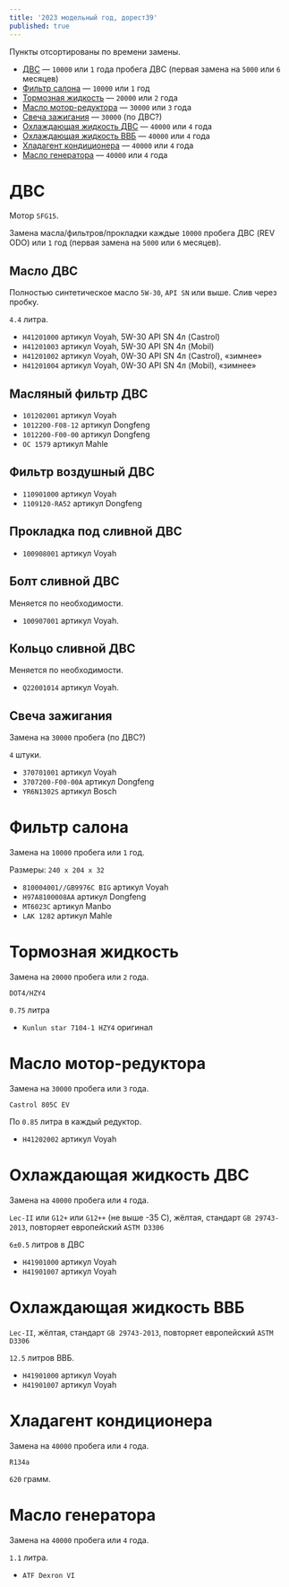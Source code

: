 ```yaml
---
title: '2023 модельный год, дорест39'
published: true
---
```


Пункты отсортированы по времени замены.

* [ДВС](#двс) — `10000` или `1` года пробега ДВС (первая замена на `5000` или `6` месяцев)
* [Фильтр салона](#фильтр-салона) — `10000` или `1` год
* [Тормозная жидкость](#тормозная-жидкость) — `20000` или `2` года
* [Масло мотор-редуктора](#масло-мотор-редуктора) — `30000` или `3` года
* [Свеча зажигания](#свеча-зажигания) — `30000` (по ДВС?)
* [Охлаждающая жидкость ДВС](#охлаждающая-жидкость-двс) — `40000` или `4` года
* [Охлаждающая жидкость ВВБ](#охлаждающая-жидкость-ввб) — `40000` или `4` года
* [Хладагент кондиционера](#хладагент-кондиционера) — `40000` или `4` года
* [Масло генератора](#масло-генератора) — `40000` или `4` года

# ДВС
Мотор `SFG15`.

Замена масла/фильтров/прокладки каждые `10000` пробега ДВС (REV ODO) или `1` год (первая замена на `5000` или `6` месяцев).

## Масло ДВС
Полностью синтетическое масло `5W-30`, `API SN` или выше. Слив через пробку.

`4.4` литра.

* `H41201000` артикул Voyah, 5W-30 API SN 4л (Castrol)
* `H41201003` артикул Voyah, 5W-30 API SN 4л (Mobil)
* `H41201002` артикул Voyah, 0W-30 API SN 4л (Castrol), «зимнее»
* `H41201004` артикул Voyah, 0W-30 API SN 4л (Mobil), «зимнее»

## Масляный фильтр ДВС
* `101202001` артикул Voyah
* `1012200-F08-12` артикул Dongfeng
* `1012200-F00-00` артикул Dongfeng
* `OC 1579` артикул Mahle

## Фильтр воздушный ДВС
* `110901000` артикул Voyah
* `1109120-RA52` артикул Dongfeng

## Прокладка под сливной ДВС
* `100908001` артикул Voyah

## Болт сливной ДВС
Меняется по необходимости.

* `100907001` артикул Voyah.

## Кольцо сливной ДВС
Меняется по необходимости.

* `Q22001014` артикул Voyah.

## Свеча зажигания
Замена на `30000` пробега (по ДВС?)

`4` штуки.

* `370701001` артикул Voyah
* `3707200-F00-00A` артикул Dongfeng
* `YR6N1302S` артикул Bosch

# Фильтр салона
Замена на `10000` пробега или `1` год.

Размеры: `240 x 204 x 32`

* `810004001//GB9976C BIG` артикул Voyah
* `H97A8100008AA` артикул Dongfeng
* `MT6023C` артикул Manbo
* `LAK 1282` артикул Mahle

# Тормозная жидкость
Замена на `20000` пробега или `2` года.

`DOT4/HZY4`

`0.75` литра

* `Kunlun star 7104-1 HZY4` оригинал

# Масло мотор-редуктора
Замена на `30000` пробега или `3` года.

`Castrol 805C EV`

По `0.85` литра в каждый редуктор.

* `H41202002` артикул Voyah

# Охлаждающая жидкость ДВС
Замена на `40000` пробега или `4` года.

`Lec-II` или `G12+` или `G12++` (не выше -35 С), жёлтая, стандарт `GB 29743-2013`, повторяет европейский `ASTM D3306`

`6±0.5` литров в ДВС

* `H41901000` артикул Voyah
* `H41901007` артикул Voyah

# Охлаждающая жидкость ВВБ

`Lec-II`, жёлтая, стандарт `GB 29743-2013`, повторяет европейский `ASTM D3306`

`12.5` литров ВВБ.

* `H41901000` артикул Voyah
* `H41901007` артикул Voyah

# Хладагент кондиционера
Замена на `40000` пробега или `4` года.

`R134a`

`620` грамм.

# Масло генератора
Замена на `40000` пробега или `4` года.

`1.1` литра.

* `ATF Dexron VI`
